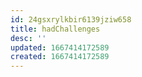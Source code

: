 ```yaml
---
id: 24gsxrylkbir6139jziw658
title: hadChallenges
desc: ''
updated: 1667414172589
created: 1667414172589
---
```

